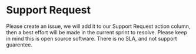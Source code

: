 # Support Request
Please create an issue, we will add it to our Support Request action column, then a best effort will be made in the current sprint to resolve.
Please keep in mind this is open source software. There is no SLA, and not support guarentee.
